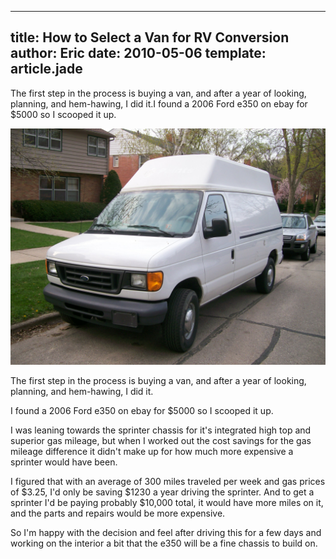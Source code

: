  ---
title: How to Select a Van for RV Conversion
author: Eric
date: 2010-05-06
template: article.jade
---

The first step in the process is buying a van, and after a year of looking, planning, and hem-hawing, I did it.I found a 2006 Ford e350 on ebay for $5000 so I scooped it up.

<span class="more"></span>

![My Van](ford-e350-high-top.jpg)

The first step in the process is buying a van, and after a year of looking, planning, and hem-hawing, I did it.

I found a 2006 Ford e350 on ebay for $5000 so I scooped it up.

I was leaning towards the sprinter chassis for it's integrated high top and superior gas mileage, but when I worked out the cost savings for the gas mileage difference it didn't make up for how much more expensive a sprinter would have been.

I figured that with an average of 300 miles traveled per week and gas prices of $3.25, I'd only be saving $1230 a year driving the sprinter. And to get a sprinter I'd be paying probably $10,000 total, it would have more miles on it, and the parts and repairs would be more expensive.

So I'm happy with the decision and feel after driving this for a few days and working on the interior a bit that the e350 will be a fine chassis to build on.